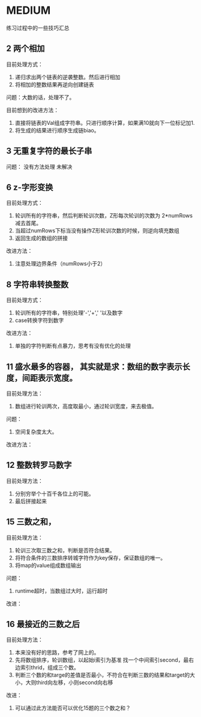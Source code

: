 # MEDIUM

练习过程中的一些技巧汇总

## 2 两个相加

目前处理方式：

1. 递归求出两个链表的逆袭整数。然后进行相加
2. 将相加的整数结果再逆向创建链表

问题：大数的话，处理不了。

目前想到的改进方法：

1. 直接将链表的Val组成字符串。只进行顺序计算，如果满10就向下一位标记加1.
2. 将生成的结果进行顺序生成链biao。

## 3 无重复字符的最长子串

问题： 没有方法处理 未解决

## 6 z-字形变换

目前处理方式：

1. 轮训所有的字符串，然后判断轮训次数，Z形每次轮训的次数为 2*numRows减去首尾。
2. 当超过numRows下标当没有操作Z形轮训次数的时候，则逆向填充数组
3. 返回生成的数组的拼接

改进方法：

1. 注意处理边界条件（numRows小于2）

## 8 字符串转换整数

目前处理方式：

1. 轮训所有的字符串，特别处理'-','+',' '以及数字
2. case转换字符到数字

改进方法：

1. 单独的字符判断有点暴力，思考有没有优化的处理

## 11 盛水最多的容器， 其实就是求：数组的数字表示长度，间距表示宽度。

目前处理方法：

1. 数组进行轮训两次，高度取最小，通过轮训宽度，来去极值。

问题：

1. 空间复杂度太大。

改进方法：

## 12 整数转罗马数字

目前处理方法：

1. 分别穷举个十百千各位上的可能。
2. 最后拼接起来

## 15 三数之和，

目前处理方法：

1. 轮训三次取三数之和，判断是否符合结果。
2. 将符合条件的三数排序转城字符作为key保存，保证数组的唯一。
3. 将map的value组成数组输出

问题：

1. runtime超时，当数组过大时，运行超时

改进：

## 16 最接近的三数之后

目前处理方法：

1. 本来没有好的思路，参考了网上的。
2. 先将数组排序，轮训数组，以起始i索引为基准 找一个中间索引second，最右边索引thrid，组成三个数。
3. 判断三个数的和targe的差值是否最小，不符合在判断三数的结果和target的大小，大则third向左移，小则second向右移

改进：

1. 可以通过此方法能否可以优化15题的三个数之和？
